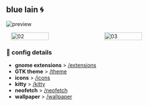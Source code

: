 ## blue lain 🌀

![preview](/01.png)

<div style="display: flex; justify-content: space-around;">
    <img src="/02.png" alt="02" style="width: 45%;">
    <img src="/03.png" alt="03" style="width: 45%;">
</div>



### 🐧 config details
- **gnome extensions** > [/extensions](/my-linux-rice/gnome/blue-lain/config-files/extensions/)
- **GTK theme** > [/theme](/my-linux-rice/gnome/blue-lain/config-files/themes/)
- **icons** > [/icons](/my-linux-rice/gnome/blue-lain/config-files/icons/)
- **kitty** > [/kitty](/my-linux-rice/gnome/blue-lain/config-files/kitty/)
- **neofetch** > [/neofetch](/my-linux-rice/gnome/blue-lain/config-files/neofetch/)
- **wallpaper** > [/wallpaper](/my-linux-rice/gnome/blue-lain/config-files/wallpaper.png)
